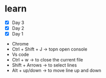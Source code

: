 # learn
- [X] Day 3
- [X] Day 2
- [X] Day 1
- Chrome
 - Ctrl + Shift + J -> topn open console
- Vs code
 - Ctrl + w -> to close the current file
 - Shift + Arrows -> to select lines
 - Alt + up/down -> to move line up  and down
